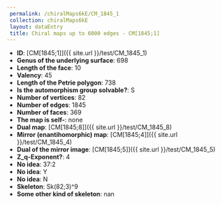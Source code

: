 ```yaml
--- 
 permalink: /chiralMaps6kE/CM_1845_1 
 collection: chiralMaps6kE
 layout: dataEntry
 title: Chiral maps up to 6000 edges - CM[1845;1]
---
```


- **ID**: [CM[1845;1]]({{ site.url }}/test/CM_1845_1)
- **Genus of the underlying surface**: 698
- **Length of the face**: 10
- **Valency**: 45
- **Length of the Petrie polygon**: 738
- **Is the automorphism group solvable?**: S
- **Number of vertices**: 82
- **Number of edges**: 1845
- **Number of faces**: 369
- **The map is self-**: none
- **Dual map**: [CM[1845;8]]({{ site.url }}/test/CM_1845_8)
- **Mirror (enantihomorphic) map**: [CM[1845;4]]({{ site.url }}/test/CM_1845_4)
- **Dual of the mirror image**: [CM[1845;5]]({{ site.url }}/test/CM_1845_5)
- **Z_q-Exponent?**: 4
- **No idea**:  37:2
- **No idea**: Y
- **No idea**: N
- **Skeleton**: Sk(82;3)^9
- **Some other kind of skeleton**: nan

